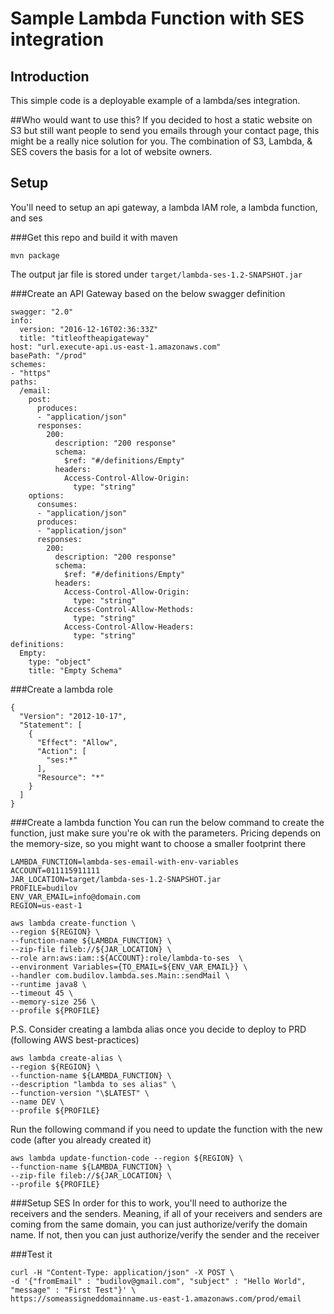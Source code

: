 # Sample Lambda Function with SES integration

## Introduction
This simple code is a deployable example of a lambda/ses integration. 

##Who would want to use this?
If you decided to host a static website on S3 but still want people to send you emails through your contact page, this might be a really nice solution for you. The combination of S3, Lambda, & SES covers the basis for a lot of website owners. 

## Setup
You'll need to setup an api gateway, a lambda IAM role, a lambda function, and ses

###Get this repo and build it with maven
```
mvn package
```

The output jar file is stored under ```target/lambda-ses-1.2-SNAPSHOT.jar```

###Create an API Gateway based on the below swagger definition
```
swagger: "2.0"
info:
  version: "2016-12-16T02:36:33Z"
  title: "titleoftheapigateway"
host: "url.execute-api.us-east-1.amazonaws.com"
basePath: "/prod"
schemes:
- "https"
paths:
  /email:
    post:
      produces:
      - "application/json"
      responses:
        200:
          description: "200 response"
          schema:
            $ref: "#/definitions/Empty"
          headers:
            Access-Control-Allow-Origin:
              type: "string"
    options:
      consumes:
      - "application/json"
      produces:
      - "application/json"
      responses:
        200:
          description: "200 response"
          schema:
            $ref: "#/definitions/Empty"
          headers:
            Access-Control-Allow-Origin:
              type: "string"
            Access-Control-Allow-Methods:
              type: "string"
            Access-Control-Allow-Headers:
              type: "string"
definitions:
  Empty:
    type: "object"
    title: "Empty Schema"
```

###Create a lambda role
```
{
  "Version": "2012-10-17",
  "Statement": [
    {
      "Effect": "Allow",
      "Action": [
        "ses:*"
      ],
      "Resource": "*"
    }
  ]
}
```

###Create a lambda function
You can run the below command to create the function, just make sure you're ok with the parameters. Pricing depends on the memory-size, so you might want to choose a smaller footprint there

```
LAMBDA_FUNCTION=lambda-ses-email-with-env-variables
ACCOUNT=011115911111
JAR_LOCATION=target/lambda-ses-1.2-SNAPSHOT.jar
PROFILE=budilov
ENV_VAR_EMAIL=info@domain.com
REGION=us-east-1

aws lambda create-function \
--region ${REGION} \
--function-name ${LAMBDA_FUNCTION} \
--zip-file fileb://${JAR_LOCATION} \
--role arn:aws:iam::${ACCOUNT}:role/lambda-to-ses  \
--environment Variables={TO_EMAIL=${ENV_VAR_EMAIL}} \
--handler com.budilov.lambda.ses.Main::sendMail \
--runtime java8 \
--timeout 45 \
--memory-size 256 \
--profile ${PROFILE}
```

P.S. Consider creating a lambda alias once you decide to deploy to PRD (following AWS best-practices)

```
aws lambda create-alias \
--region ${REGION} \
--function-name ${LAMBDA_FUNCTION} \
--description "lambda to ses alias" \
--function-version "\$LATEST" \
--name DEV \
--profile ${PROFILE}
```
Run the following command if you need to update the function with the new code (after you already created it)

```
aws lambda update-function-code --region ${REGION} \
--function-name ${LAMBDA_FUNCTION} \
--zip-file fileb://${JAR_LOCATION} \
--profile ${PROFILE}

```
###Setup SES
In order for this to work, you'll need to authorize the receivers and the senders. 
Meaning, if all of your receivers and senders are coming from the same domain, you can just 
authorize/verify the domain name. If not, then you can just authorize/verify the sender and the 
receiver

###Test it
```
curl -H "Content-Type: application/json" -X POST \
-d '{"fromEmail" : "budilov@gmail.com", "subject" : "Hello World", "message" : "First Test"}' \
https://someassigneddomainname.us-east-1.amazonaws.com/prod/email
```

